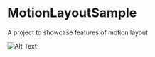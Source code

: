 # MotionLayoutSample

A project to showcase features of motion layout

![Alt Text](https://github.com/raipankaj/MotionLayoutSample/blob/master/motion_layout.gif)


